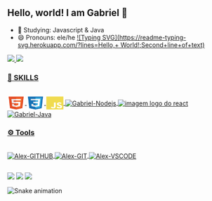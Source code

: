 ## Hello, world! I am Gabriel 🦁

- 🌱 Studying: Javascript & Java
- 😄 Pronouns: ele/he
[![Typing SVG](https://readme-typing-svg.herokuapp.com/?lines=Hello,+ World!;Second+line+of+text)](https://git.io/typing-svg)
<div>
  <a href="https://github.com/Gabriel-Leao">
  <img height="180em" src="https://github-readme-stats.vercel.app/api?username=Gabriel-Leao&show_icons=true&theme=dracula&include_all_commits=true&count_private=true"/>
  <img height="180em" src="https://github-readme-stats.vercel.app/api/top-langs/?username=Gabriel-Leao&layout=compact&langs_count=7&theme=dracula"/>
</div>

### 🧰 SKILLS
<div style="display: inline_block"><br>
  <img align="center" alt="Gabriel-HTML" height="30" width="40" src="https://raw.githubusercontent.com/devicons/devicon/master/icons/html5/html5-original.svg">
  <img align="center" alt="Gabriel-CSS" height="30" width="40" src="https://raw.githubusercontent.com/devicons/devicon/master/icons/css3/css3-original.svg">
  <img align="center" alt="Gabriel-Js" height="30" width="40" src="https://raw.githubusercontent.com/devicons/devicon/master/icons/javascript/javascript-plain.svg">
  <img align="center" alt="Gabriel-Nodejs" height="30" width="40" src="https://cdn.jsdelivr.net/gh/devicons/devicon/icons/nodejs/nodejs-original.svg" />
  <img align="center" alt="imagem logo do react" height="30" width="40" src="https://cdn.jsdelivr.net/gh/devicons/devicon/icons/react/react-original.svg"/>
  <img align="center" alt="Gabriel-Java" height="30" width="40" src="https://cdn.jsdelivr.net/gh/devicons/devicon/icons/java/java-original.svg"/>
</div>  

### ⚙️ Tools  
<div style="display: inline_block"><br>
    <img align="center" alt="Alex-GITHUB" height="30" width="40" src="https://cdn.jsdelivr.net/gh/devicons/devicon/icons/github/github-original.svg">
    <img align="center" alt="Alex-GIT" height="30" width="40" src="https://cdn.jsdelivr.net/gh/devicons/devicon/icons/git/git-original.svg">
    <img align="center" alt="Alex-VSCODE" height="30" width="40" src="https://cdn.jsdelivr.net/gh/devicons/devicon/icons/vscode/vscode-original.svg"> 
</div>
  
##
  
<div> 
  <a href="https://instagram.com/leao_magico25" target="_blank"><img src="https://img.shields.io/badge/-Instagram-%23E4405F?style=for-the-badge&logo=instagram&logoColor=white" target="_blank"></a> 
  <a href = "mailto:gabriel.leao2507@gmail.com"><img src="https://img.shields.io/badge/-Gmail-%23333?style=for-the-badge&logo=gmail&logoColor=white" target="_blank"></a>
  <a href="https://www.linkedin.com/in/gabriel-leão-da-silva-1b41b5190/" target="_blank"><img src="https://img.shields.io/badge/-LinkedIn-%230077B5?style=for-the-badge&logo=linkedin&logoColor=white" target="_blank"></a> 
 
 ![Snake animation](https://github.com/Gabriel-Leao/Gabriel-Leao/blob/output/github-contribution-grid-snake.svg)
</div>
